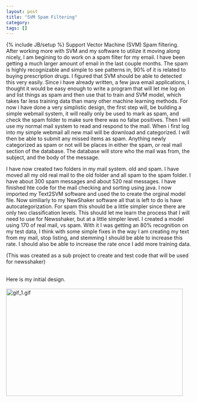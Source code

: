 ```yaml
---
layout: post
title: "SVM Spam Filtering"
category:
tags: []
---
```

{% include JB/setup %}
Support Vector Machine (SVM) Spam filtering. After working more with SVM and my software to utilize it moving along nicely, I am begining to do work on a spam filter for my email. I have been getting a much larger amount of email in the last couple months.  The spam is highly recognizable and simple to see patterns in, 90% of it is related to buying prescription drugs. I figured that SVM should be able to detected this very easily. Since i have already written, a few java email applications, I thought it would be easy enough to write a program that will let me log on and list things as spam and then use that to train and SVM model, which takes far less training data than many other machine learning methods. For now i have done a very simplistic design, the first step will, be building a simple webmail system, it will really only be used to mark as spam, and check the spam folder to make sure there was no false positives. Then I will use my normal mail system to read and respond to the mail. When i first log into my simple webmail all new mail will be download and categorized. I will then be able to submit any missed items as spam. Anything newly categorized as spam or not will be places in either the spam, or real mail section of the database. The database will store who the mail was from, the subject, and the body of the message.  

I have now created two folders in my mail system. old and spam. I have moved all my old real mail to the old folder and all spam to the spam folder. I have about 300 spam messages and about 520 real messages. I have finished hte code for the mail checking and sorting using java. I now imported my Text2SVM software and used the to create the orginal model file. Now similiarly to my NewShaker software all that is left to do is have autocategorization. For spam this should be a little simpler since there are only two classification levels. This should let me learn the process that I will need to use for Newsshaker, but at a little simpler level. I created a model using 170 of real mail, vs spam. With it I was getting an 80% recognition on my test data, I think with some simple fixes in the way I am creating my text from my mail, stop listing, and stemming I should be able to increase this rate. I should also be able to increase the rate once I add more training data. 

(This was created as a sub project to create and test code that will be used for newsshaker)

<BR>Here is my initial design.<BR><BR>
<a href="./gif_1.gif"><img alt="gif_1.gif" src="./gif_1-thumb.gif" width="480" height="291" border="0" /></a>